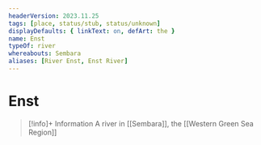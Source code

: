 ```yaml
---
headerVersion: 2023.11.25
tags: [place, status/stub, status/unknown]
displayDefaults: { linkText: on, defArt: the }
name: Enst
typeOf: river
whereabouts: Sembara
aliases: [River Enst, Enst River]
---
```

# Enst
>[!info]+ Information
> A river in [[Sembara]], the [[Western Green Sea Region]]





